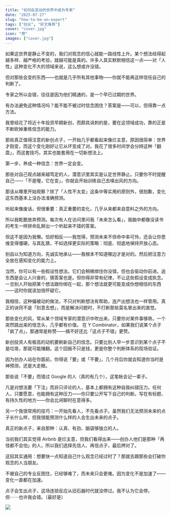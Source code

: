 ```yaml
---
title: "如何在变动的世界中成为专家"
date: "2025-07-27"
slug: "how-to-be-an-expert"
tags: ["创业", "好文推荐"]
cover: "cover.jpg"
icon: "😎"
images: ["cover.jpg"]
---
```

如果这世界是静止不变的，我们对观念的信心就能一路线性上升。某个想法经得起越多样、越严格的考验，就越可能是真的。许多人其实默默相信这一点——对「人性」这种变化不大的领域来说，这么想或许没错。



但对那些会变的东西——也就是几乎所有其他事物——你就不能再这样信任自己的判断了。



专家之所以会错，往往是因为他们精通的，是一个早已过期的世界。



有办法避免这种情况吗？能不能不被过时信念困住？答案是——可以，但得靠一点方法。



我曾经花了将近十年投资早期新创，而颇具讽刺的是，要在这领域成功，靠的正是不断砍掉重练信念的能力。



那些真正值得注意的新创点子，一开始几乎都看起来像烂主意，原因很简单：世界才刚变，而这个变化刚好让它从坏变成了对。我花了很多时间学会分辨这种「翻盘」，而这套技巧，其实也能套用在一切新想法上。



第一步，养成一种信念：世界一定会变。



那些对自己观点越来越笃定的人，潜意识里其实是认定世界静止。只要你不时提醒自己——「不是喔，它在变」，你就会开始训练自己去嗅出风的方向。



那该从哪里开始观察？除了「人性不太变」这条中等实用的原则外，很抱歉，变化这东西基本上没办法准确预测。



听起来像废话，但很重要：真正重要的变化，几乎从来都来自意料之外的方向。



所以我乾脆放弃预测。每次有人在访问里问我「未来怎么看」，我脑中都像没读书的考生一样拼命乱掰出一个听起来不错的答案。



但这不是因为我懒。恰好相反——我觉得，预测未来不但命中率可怜，还会让你思维变得僵硬。与其乱猜，不如选择更实际的策略：彻底、彻底地保持开放心态。



别自以为知道方向，先诚实地承认——我根本不知道哪边才是对的。然后把注意力全放在感知变化的能力上。



当然，你可以有一些假设性想法。它们会稍微绑住你没错，但也会驱动你前进。追东西是会让人兴奋的，猜答案也是。但你得非常有纪律，不让这些假设变成执念。
一旦别人开始把某个想法跟你绑在一起，那个想法就更可能变成你想相信的东西——这时你就该加倍怀疑它。



我相信，这种偏被动的做法，不只对判断想法有帮助，连产出想法也一样管用。真正的诀窍不是「刻意去想」，而是解决问题时，不打断那些莫名冒出来的直觉。



那些变化的风，常从某个领域专家的潜意识中吹出来。只要你对某件事够熟，一个突然跳出来的怪念头，几乎都有价值。
在 Y Combinator，如果我们说某个点子「疯了点」，那通常是称赞——搞不好还比「这点子不错」更赞。



新创投资人有极高的动机要刷新自己的信念。只要比别人早一步意识到某个点子不是垃圾，那就可能赚翻。这个回报不只是钱，更是你整个判断体系的现场验证。



因为创办人站在你面前，你得说「要」或「不要」，几个月后你就会知道你当时是神预测，还是大走眼。



那些说「不要」而错过 Google 的人（真的有几个），这笔帐会记一辈子。



凡是对想法要「下注」而非只评论的人，基本上都拥有这种自我纠错压力。任何人，只要愿意，也能拥有这种压力——你只要公开写下自己的判断。写在有标题、有持久性的地方——你会比闲聊时在意得多。



另一个我很常用的技巧：一开始先看人，不先看点子。虽然我们无法预测未来的点子长什么样，但我很能预测什么样的人会生出未来的点子。



真正的新点子，来自那种：认真、有劲、脑袋够独立的人。



当初我们其实觉得 Airbnb 是烂主意，但我们看得出来——创办人他们是那种「再怪都不会怕」的人，所以我们选择先信人、再信点子，最后押对了。



这招其实通用：想要快一点知道自己什么观念已经过时了？那就去跟那些会打破你观念的人当朋友。



不被自己的专业反困住，已经够难了，而未来只会更难。因为变化不是加速了——变化一直都在加速。



点子会生出点子，这场连锁反应从旧石器时代就没停过。我不认为它会停。
但⋯⋯也许我会错。（最好是）




![](https://prod-files-secure.s3.us-west-2.amazonaws.com/112d0858-5090-4d34-a606-b75eb8d65fd2/46476355-9cf3-4e99-9b7a-3531bc426380/1000202064.png?X-Amz-Algorithm=AWS4-HMAC-SHA256&X-Amz-Content-Sha256=UNSIGNED-PAYLOAD&X-Amz-Credential=ASIAZI2LB466VC6ACU3D%2F20250824%2Fus-west-2%2Fs3%2Faws4_request&X-Amz-Date=20250824T201338Z&X-Amz-Expires=3600&X-Amz-Security-Token=IQoJb3JpZ2luX2VjEPT%2F%2F%2F%2F%2F%2F%2F%2F%2F%2FwEaCXVzLXdlc3QtMiJHMEUCIQDk3jDk8%2B4b2sHZTZ3MB5s%2FxMkaMUXQzERco8IUxHworwIgZY9SC1ZSThVxYuUWrq%2F9tl5qT3VOfm6FlIy8ShjTY9sq%2FwMITRAAGgw2Mzc0MjMxODM4MDUiDBRGP84E4FhKvLUjtircAyG4ATI9rbHeK1awZRhoIWpoEO2%2B9aJd0%2BqmU%2FWro50eyy6SXTek8UX%2FVlOKFdUbHjMGU1umgc23BwKLF46auM1j7Ra%2FRIpo03KRf17z9kQk6Abo%2BUw%2BLto8jLj0v%2F2CYPtqmSB6XQCzAgVlZJHMwbeQdJisxVHDBfZXevHSNv%2BXBVdoZ9WgEO5%2FlbkkaxE8Uo0eF41K3B6IstgJx4BwC0weSQdcn3VJpOX%2Fa9orMJWIEiK8iSXySAk%2B0nKlZV8LUf7MwSQ0bQmnzk5zCfVmNlkZF%2BwV%2BLQ2XQlCEoCy0anUogbdJuC%2BtT%2F6NpnOxAoFPhm3Os7PjwPIQMrFjSPbOjwkKj1YXPqmQOSZiqQKsTSOB9BEQT8ILUDUjrtpUCgsNM2A5PDGKmCpLTzzoDnw3AK0N4dcfQwAl9hbdjNWYQaivC%2FSAU8wlRlhXGMetLf1BwQxQWKZq8AT8UGYxd4QJoj7YXRFx6tJKQhOdcprigzzVoGxAozOcV6%2BuqUjpq8mbrvZXk4rp8dvceuueisfcs22oCa%2Bw1urf%2Fe28tN1RK8mKmjNWlt6uRvIsVk9z3RYKY6nMsOd31HPDWWdaAxG5OoX7Iif5V8iZwmpTylcd6VoGEXzc7OT21P3tlPlMIDZrcUGOqUBMum0afIxxKDgNN6OjmGQNs8v0jN%2FfzawHN%2BV%2FG8Th70iLs70O6tjulE%2FXP5FMeTtbDFE9egDh%2F%2BCZf8%2FPGhOvNNjNtG1o%2B7RBPI3LCiBNj4w%2BlDAS9aVu7UHtfkqIppoDG7ZOPfu3Cd8x%2FBRxRYD%2Bs97VkKqWSP4DzoE78BE1ofihmSYXod0nom4EFD8pSCiK7c%2FZhkvXlrWVPYJ4OgMXKHv4G5x&X-Amz-Signature=8b794777a96acd4813f7ef5344bec0851fdb1ecb24c5848eb179ed9c983e00c0&X-Amz-SignedHeaders=host&x-amz-checksum-mode=ENABLED&x-id=GetObject)

